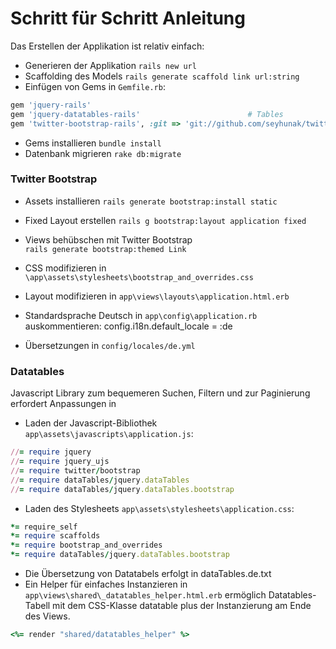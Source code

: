 # Schritt für Schritt Anleitung

Das Erstellen der Applikation ist relativ einfach:

* Generieren der Applikation
  `rails new url`
* Scaffolding des Models
  `rails generate scaffold link url:string`
* Einfügen von Gems in `Gemfile.rb`:

```ruby
gem 'jquery-rails'
gem 'jquery-datatables-rails'                        # Tables
gem 'twitter-bootstrap-rails', :git => 'git://github.com/seyhunak/twitter-bootstrap-rails.git'
```

* Gems installieren
  `bundle install`
* Datenbank migrieren
  `rake db:migrate`

### Twitter Bootstrap 

* Assets installieren
  `rails generate bootstrap:install static`
* Fixed Layout erstellen
  `rails g bootstrap:layout application fixed`
* Views behübschen mit Twitter Bootstrap  
  `rails generate bootstrap:themed Link`
* CSS modifizieren in 
  `\app\assets\stylesheets\bootstrap_and_overrides.css`
* Layout modifizieren in 
  `app\views\layouts\application.html.erb`

* Standardsprache Deutsch 
  in `app\config\application.rb` auskommentieren:
    config.i18n.default_locale = :de
* Übersetzungen 
  in `config/locales/de.yml`

### Datatables 

Javascript Library zum bequemeren Suchen, Filtern und zur Paginierung erfordert Anpassungen in 
* Laden der Javascript-Bibliothek `app\assets\javascripts\application.js`:

```ruby
//= require jquery
//= require jquery_ujs
//= require twitter/bootstrap
//= require dataTables/jquery.dataTables
//= require dataTables/jquery.dataTables.bootstrap
```

* Laden des Stylesheets `app\assets\stylesheets\application.css`:

```ruby
*= require_self
*= require scaffolds
*= require bootstrap_and_overrides
*= require dataTables/jquery.dataTables.bootstrap 
```

* Die Übersetzung von Datatabels erfolgt in dataTables.de.txt
* Ein Helper für einfaches Instanzieren in `app\views\shared\_datatables_helper.html.erb` ermöglich Datatables-Tabell mit dem CSS-Klasse datatable plus der Instanzierung am Ende des Views.

```ruby
<%= render "shared/datatables_helper" %>
```
